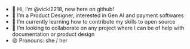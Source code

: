 - 👋 Hi, I’m @vicki2218, new here on github!
- 👀 I’m a Product Designer, interested in Gen AI and payment softwares
- 🌱 I’m currently learning how to contribute my skills to open source 
- 💞️ I’m looking to collaborate on any project where I can be of help with documentation or product design 
- 😄 Pronouns: she / her


<!---
vicki2218/vicki2218 is a ✨ special ✨ repository because its `README.md` (this file) appears on your GitHub profile.
You can click the Preview link to take a look at your changes.
--->
